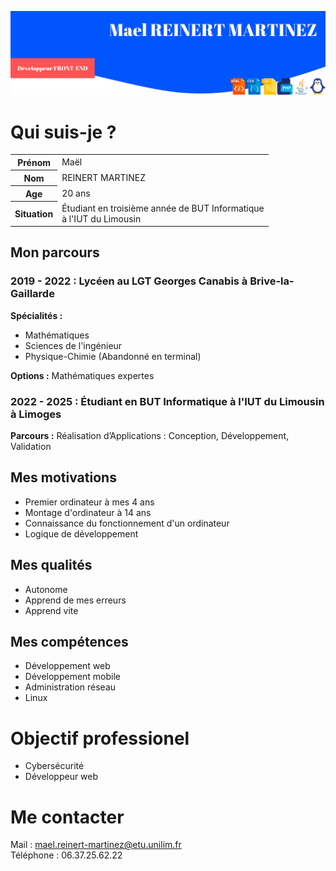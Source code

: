 ![alt text](./header.png)

# Qui suis-je ?
<table>
  <tr>
    <th>Prénom</th>
    <td>Maël</td>
  </tr>
  <tr>
    <th>Nom</th>
    <td>REINERT MARTINEZ</td>
  </tr>
  <tr>
    <th>Age</th>
    <td>20 ans</td>
  </tr>
  <tr>
    <th>Situation</th>
    <td>Étudiant en troisième année de BUT Informatique <br>
    à l'IUT du Limousin</td>
  </tr>
</table>

## Mon parcours
### 2019 - 2022 : Lycéen au LGT Georges Canabis à Brive-la-Gaillarde

**Spécialités :**
- Mathématiques
- Sciences de l'ingénieur
- Physique-Chimie (Abandonné en terminal)

**Options :** Mathématiques expertes

### 2022 - 2025 : Étudiant en BUT Informatique à l'IUT du Limousin à Limoges

**Parcours :** Réalisation d’Applications : Conception, Développement, Validation

## Mes motivations
- Premier ordinateur à mes 4 ans
- Montage d'ordinateur à 14 ans
- Connaissance du fonctionnement d'un ordinateur
- Logique de développement
## Mes qualités
- Autonome
- Apprend de mes erreurs
- Apprend vite
## Mes compétences
- Développement web
- Développement mobile
- Administration réseau
- Linux
# Objectif professionel
- Cybersécurité
- Développeur web
# Me contacter
Mail : mael.reinert-martinez@etu.unilim.fr \
Téléphone : 06.37.25.62.22
